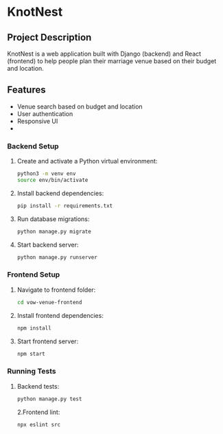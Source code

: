 # KnotNest

## Project Description

KnotNest is a web application built with Django (backend) and React (frontend) to help people plan their marriage venue based on their budget and location.

## Features

- Venue search based on budget and location
- User authentication
- Responsive UI
-

### Backend Setup

1. Create and activate a Python virtual environment:

   ```bash
   python3 -m venv env
   source env/bin/activate
   ```

2. Install backend dependencies:
   ```bash
   pip install -r requirements.txt
   ```
3. Run database migrations:
   ```bash
   python manage.py migrate
   ```
4. Start backend server:
   ```bash
   python manage.py runserver
   ```

### Frontend Setup

1. Navigate to frontend folder:

   ```bash
   cd vow-venue-frontend
   ```

2. Install frontend dependencies:
   ```bash
   npm install
   ```
3. Start frontend server:
   ```bash
   npm start
   ```

### Running Tests

1. Backend tests:
   ```bash
   python manage.py test
   ```
   2.Frontend lint:
   ```bash
   npx eslint src
   ```
